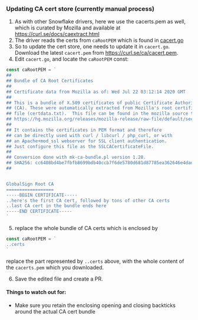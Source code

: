 ### Updating CA cert store (currently manual process)
1. As with other Snowflake drivers, here we use the cacerts.pem as well, which is curated by Mozilla and available at https://curl.se/docs/caextract.html
2. The driver reads the certs from `caRootPEM` which is found in [cacert.go](https://github.com/snowflakedb/gosnowflake/blob/master/cacert.go)
3. So to update the cert store, one needs to update it in `cacert.go`. Download the latest `cacert.pem` from https://curl.se/ca/cacert.pem.
4. Edit `cacert.go`, and locate the `caRootPEM` const:
```go
const caRootPEM = `
##
## Bundle of CA Root Certificates
##
## Certificate data from Mozilla as of: Wed Jul 22 03:12:14 2020 GMT
##
## This is a bundle of X.509 certificates of public Certificate Authorities
## (CA). These were automatically extracted from Mozilla's root certificates
## file (certdata.txt).  This file can be found in the mozilla source tree:
## https://hg.mozilla.org/releases/mozilla-release/raw-file/default/security/nss/lib/ckfw/builtins/certdata.txt
##
## It contains the certificates in PEM format and therefore
## can be directly used with curl / libcurl / php_curl, or with
## an Apache+mod_ssl webserver for SSL client authentication.
## Just configure this file as the SSLCACertificateFile.
##
## Conversion done with mk-ca-bundle.pl version 1.28.
## SHA256: cc6408bd4be7fbfb8699bdb40ccb7f6de5780d681d87785ea362646e4dad5e8e
##


GlobalSign Root CA
==================
-----BEGIN CERTIFICATE-----
..here's the first CA cert, followed by tons of other CA certs
..last CA cert in the bundle ends here
-----END CERTIFICATE-----
`
```
5. replace the whole bundle of CA certs which is enclosed by
```go
const caRootPEM = `
..certs
`
```

replace the part represented by `..certs` above, with the whole content of the `cacerts.pem` which you downloaded.

6. Save the edited file and create a PR.

#### Things to watch out for:
* Make sure you retain the enclosing opening and closing backticks around the actual CA cert bundle
